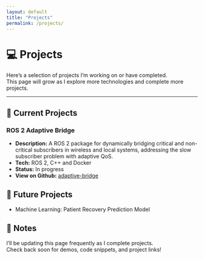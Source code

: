 ```yaml
---
layout: default
title: "Projects"
permalink: /projects/
---
```


# 💻 Projects

Here’s a selection of projects I’m working on or have completed.  
This page will grow as I explore more technologies and complete more projects.

---

## 🚀 Current Projects

### ROS 2 Adaptive Bridge
- **Description:** A ROS 2 package for dynamically bridging critical and non-critical subscribers in wireless and local systems, addressing the slow subscriber problem with adaptive QoS.
- **Tech:** ROS 2, C++ and Docker  
- **Status:** In progress
- **View on Github:** [adaptive-bridge](https://github.com/KaushalrajPuwar/adaptive-bridge)

## 📂 Future Projects
- Machine Learning: Patient Recovery Prediction Model  

## 📌 Notes
I’ll be updating this page frequently as I complete projects.  
Check back soon for demos, code snippets, and project links!
